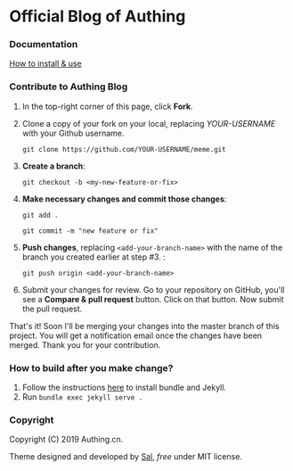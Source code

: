 # Official Blog of Authing

### Documentation

[How to install & use](https://bootstrapstarter.com/bootstrap-templates/mundana-theme-jekyll/)

### Contribute to Authing Blog

1. In the top-right corner of this page, click **Fork**.

2. Clone a copy of your fork on your local, replacing *YOUR-USERNAME* with your Github username.

   `git clone https://github.com/YOUR-USERNAME/meme.git`

3. **Create a branch**: 

   `git checkout -b <my-new-feature-or-fix>`

4. **Make necessary changes and commit those changes**:

   `git add .`

   `git commit -m "new feature or fix"`

5. **Push changes**, replacing `<add-your-branch-name>` with the name of the branch you created earlier at step #3. :

   `git push origin <add-your-branch-name>`

6. Submit your changes for review. Go to your repository on GitHub, you'll see a **Compare & pull request** button. Click on that button. Now submit the pull request.

That's it! Soon I'll be merging your changes into the master branch of this project. You will get a notification email once the changes have been merged. Thank you for your contribution.

### How to build after you make change?

1. Follow the instructions [here](https://jekyllrb.com/docs/installation) to install bundle and Jekyll.
2. Run `bundle exec jekyll serve .`

### Copyright

Copyright (C) 2019 Authing.cn.

Theme designed and developed by [Sal](https://www.wowthemes.net), *free* under MIT license. 

